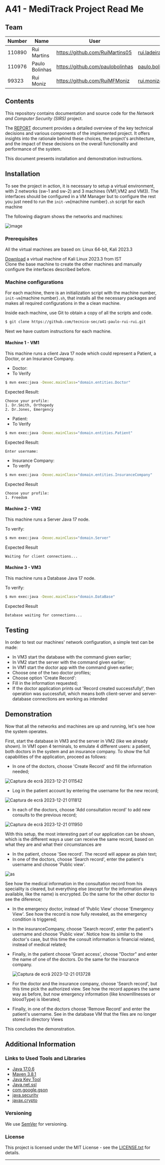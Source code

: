 # A41 - MediTrack Project Read Me


## Team

| Number   | Name                | User                               | E-mail                                   |
| -------  | ------------------- | ---------------------------------- | ---------------------------------------- |
| 110890   | Rui Martins         | <https://github.com/RuiMartins05>  | <rui.ladeira.martins@tecnico.ulisboa.pt> |
| 110976   | Paulo Bolinhas      | <https://github.com/paulobolinhas> | <paulo.bolinhas@tecnico.ulisboa.pt>      |
| 99323    | Rui Moniz           | <https://github.com/RuiMFMoniz>    | <rui.moniz@tecnico.ulisboa.pt>           |


## Contents

This repository contains documentation and source code for the *Network and Computer Security (SIRS)* project.

The [REPORT](REPORT.md) document provides a detailed overview of the key technical decisions and various components of the implemented project.
It offers insights into the rationale behind these choices, the project's architecture, and the impact of these decisions on the overall functionality and performance of the system.

This document presents installation and demonstration instructions.

## Installation

To see the project in action, it is necessary to setup a virtual environment, with 2 networks (sw-1 and sw-2) and 3 machines (VM1,VM2 and VM3). 
The interfaces should be configured in a VM Manager but to configure the rest you just need to run the `init-vm`{machine number}`.sh` script for each machine

The following diagram shows the networks and machines:

![image](https://github.com/tecnico-sec/a41-paulo-rui-rui/assets/82532379/90383569-c9c2-4856-9e4c-06794ac05f0f)


### Prerequisites

All the virtual machines are based on: Linux 64-bit, Kali 2023.3  

[Download](https://turbina.gsd.inesc-id.pt/csf2324/resources/kali-linux-2023.2a-installer-amd64.iso) a virtual machine of Kali Linux 2023.3 from IST  
Clone the base machine to create the other machines and manually configure the interfaces described before.

### Machine configurations

For each machine, there is an initialization script with the machine number, `init-vm`{machine number}`.sh`, that installs all the necessary packages and makes all required configurations in the a clean machine.

Inside each machine, use Git to obtain a copy of all the scripts and code.

```sh
$ git clone https://github.com/tecnico-sec/a41-paulo-rui-rui.git
```

Next we have custom instructions for each machine.

#### Machine 1 - VM1

This machine runs a client Java 17 node which could represent a Patient, a Doctor, or an Insurance Company.

- Doctor:
- To Verify
```sh
$ mvn exec:java -Dexec.mainClass="domain.entities.Doctor"
```
Expected Result:
```
Choose your profile: 
1. Dr.Smith, Orthopedy
2. Dr.Jones, Emergency
```

- Patient:
- To Verify
```sh
$ mvn exec:java -Dexec.mainClass="domain.entities.Patient"
```
Expected Result:
```
Enter username:
```
- Insurance Company:
- To verify
```sh
$ mvn exec:java -Dexec.mainClass="domain.entities.InsuranceCompany"
```
Expected Result
```
Choose your profile: 
1. Freedom
```

####  Machine 2 - VM2

This machine runs a Server Java 17 node.

To verify:

```sh
$ mvn exec:java -Dexec.mainClass="domain.Server"
```
Expected Result
```
Waiting for client connections...
```

####  Machine 3 - VM3

This machine runs a Database Java 17 node.

To verify:

```sh
$ mvn exec:java -Dexec.mainClass="domain.DataBase"
```
Expected Result
```
Database waiting for connections...
```

## Testing

In order to test our machines' network configuration, a simple test can be made:
- In VM3 start the database with the command given earlier;
- In VM2 start the server with the command given earlier;
- In VM1 start the doctor app with the command given earlier;
- Choose one of the two doctor profiles;
- Choose option 'Create Record':
- Fill in the information requested;
- If the doctor application prints out 'Record created successfully!', then operation was successfull, which means both client-server and server-database
  connections are working as intended
## Demonstration

Now that all the networks and machines are up and running, let's see how the system operates.

First, start the database in VM3 and the server in VM2 (like we already shown). In VM1 open 4 terminals, to emulate 4 different users: a patient, both doctors in the system and an insurance company. To show the full capabilities of the application, proceed as follows:

- In one of the doctors, choose 'Create Record' and fill the information needed;

  
![Captura de ecrã 2023-12-21 011542](https://github.com/tecnico-sec/a41-paulo-rui-rui/assets/107137952/7ed523f7-af29-470c-a342-6aa12e68013f)


- Log in the patient account by entering the username for the new record;

 
![Captura de ecrã 2023-12-21 011812](https://github.com/tecnico-sec/a41-paulo-rui-rui/assets/107137952/ad84ef4a-eacb-47d5-a4e3-ec84524b5bae)


- In each of the doctors, choose 'Add consultation record' to add new consults to the previous record;

 
![Captura de ecrã 2023-12-21 011950](https://github.com/tecnico-sec/a41-paulo-rui-rui/assets/107137952/44728bab-160a-475d-82d7-038c8d4ce62b)


With this setup, the most interesting part of our application can be shown, which is the different ways a user can receive the same record, based on
what they are and what their circumstances are

- In the patient, choose 'See record'. The record will appear as plain text;
- In one of the doctors, choose 'Search record', enter the patient's username and choose 'Public view'.


![as](https://github.com/tecnico-sec/a41-paulo-rui-rui/assets/107137952/dd460638-5f35-4c3f-b514-e5999bff46e8)


  See how the medical information in the consultation record from his speciality is cleared, but everything else (except for the information always
  available, like the name) is encrypted. Do the same for the other doctor to see the diference;
- In the emergency doctor, instead of 'Public View' choose 'Emergency View'. See how the record is now fully revealed, as the emergency condition is triggered;
- In the insuranceCompany, choose 'Search record', enter the patient's username and choose 'Public view'. Notice how its similar to the doctor's case, but this
  time the consult information is financial related, instead of medical related;
- Finally, in the patient choose 'Grant access', choose "Doctor" and enter the name of one of the doctors. Do the same for the insurance company.


  ![Captura de ecrã 2023-12-21 013728](https://github.com/tecnico-sec/a41-paulo-rui-rui/assets/107137952/858517a3-1211-4530-ab7d-c4ccc50a8bbc)


- For the doctor and the insurance company, choose 'Search record', but this time pick the authorized view. See how the record appears the same way as before, but
  now emergency information (like knownIllnesses or bloodType) is liberated;
- Finally, in one of the doctors choose 'Remove Record' and enter the patient's username. See in the database VM that the files are no longer stored in directory Views

This concludes the demonstration.


## Additional Information

### Links to Used Tools and Libraries

- [Java 17.0.6](https://openjdk.java.net/)
- [Maven 3.8.1](https://maven.apache.org/)
- [Java Key Tool](https://docs.oracle.com/javase/8/docs/technotes/tools/unix/keytool.html)
- [Java.net.ssl](https://docs.oracle.com/javase/8/docs/api/javax/net/ssl/package-summary.html)
- [com.google.gson](https://javadoc.io/doc/com.google.code.gson/gson/latest/com.google.gson/module-summary.html)
- [java.security](https://docs.oracle.com/javase/8/docs/api/java/security/package-summary.html)
- [javax.crypto](https://docs.oracle.com/javase/8/docs/api/javax/crypto/package-summary.html)

### Versioning

We use [SemVer](http://semver.org/) for versioning.  

### License

This project is licensed under the MIT License - see the [LICENSE.txt](LICENSE.txt) for details.

----
